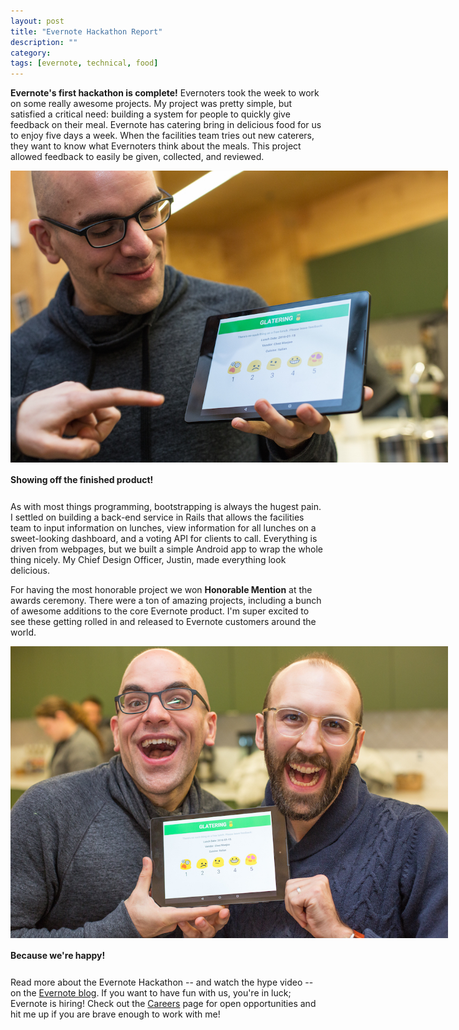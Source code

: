 ```yaml
---
layout: post
title: "Evernote Hackathon Report"
description: ""
category: 
tags: [evernote, technical, food]
---
```


**Evernote's first hackathon is complete!** Evernoters took the week to work on some really awesome projects. My project was pretty simple, but satisfied a critical need: building a system for people to quickly give feedback on their meal. Evernote has catering bring in delicious food for us to enjoy five days a week. When the facilities team tries out new caterers, they want to know what Evernoters think about the meals. This project allowed feedback to easily be given, collected, and reviewed.

<div>
	<img class="rounded-corners" style="max-width: 700px; border: 0px;" src="/assets/images/posts/2016-01-26/glatering.jpeg"/>
	<p class="caption-text" style="line-height: 1.5em; margin-bottom: 24px;"><strong>Showing off the finished product!</strong></p>
</div>

As with most things programming, bootstrapping is always the hugest pain. I settled on building a back-end service in Rails that allows the facilities team to input information on lunches, view information for all lunches on a sweet-looking dashboard, and a voting API for clients to call. Everything is driven from webpages, but we built a simple Android app to wrap the whole thing nicely. My Chief Design Officer, Justin, made everything look delicious.

For having the most honorable project we won **Honorable Mention** at the awards ceremony. There were a ton of amazing projects, including a bunch of awesome additions to the core Evernote product. I'm super excited to see these getting rolled in and released to Evernote customers around the world.

<div>
	<img class="rounded-corners" style="max-width: 700px; border: 0px;" src="/assets/images/posts/2016-01-26/happy.jpeg"/>
	<p class="caption-text" style="line-height: 1.5em; margin-bottom: 24px;"><strong>Because we're happy!</strong></p>
</div>

Read more about the Evernote Hackathon -- and watch the hype video -- on the [Evernote blog][1]. If you want to have fun with us, you're in luck; Evernote is hiring! Check out the [Careers][2] page for open opportunities and hit me up if you are brave enough to work with me!

[1]: https://blog.evernote.com/blog/2016/01/26/seriously-playful-evernotes-first-hack-week/
[2]: https://evernote.com/careers/